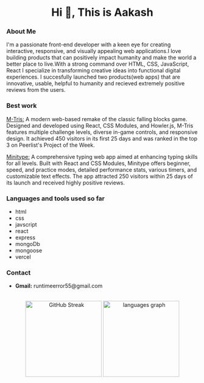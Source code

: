 <h1 align="center">Hi 👋, This is Aakash</h1>


<h3>About Me</h3>
I'm a passionate front-end developer with a keen eye for creating interactive, responsive, and
visually appealing web applications.I love building products that can positively impact humanity and make the world a better place to live.With a strong command over HTML, CSS, JavaScript, React
I specialize in transforming creative ideas into functional digital experiences. I succesfully launched two products(web apps) that are innovative, usable, helpful to humanity and recieved extremely positive reviews from the users.


<h3>Best work</h3>
<p><a href="https://mtris.in/">M-Tris:</a> A modern web-based remake of the classic falling blocks game.
  Designed and developed using React, CSS Modules, and Howler.js, M-Tris features
  multiple challenge levels, diverse in-game controls, and responsive design.
  It achieved 450 visitors in its first 25 days and was ranked in the top 3 on Peerlist's Project of the Week.</p>

<p><a href="https://minitype.in/">Minitype:</a> A comprehensive typing web app aimed at enhancing typing skills for all levels.
  Built with React and CSS Modules, Minitype offers beginner, speed, and practice modes,
  detailed performance stats, various timers, and customizable text effects.
  The app attracted 250 visitors within 25 days of its launch and received highly positive reviews.</p>
<h3>Languages and tools used so far</h3>
<ul>
  <li>html</li>
  <li>css</li>
  <li>javscript</li>
  <li>react</li>
  <li>express</li>
  <li>mongoDb</li>
  <li>mongoose</li>
  <li>vercel</li>
 
</ul>
  </div>

  <h3>Contact</h3>
  <ul>
    <li><b>Gmail:</b> runtimeerror55@gmail.com</li>
 </ul>
  
<br clear="both">

<div align="center">
<a href="https://git.io/streak-stats"><img src="https://streak-stats.demolab.com?user=runtimeerror55&theme=dark&mode=daily&card_width=350" alt="GitHub Streak" height="200" /></a>
  <img src="https://github-readme-stats.vercel.app/api/top-langs?username=runtimeerror55&locale=en&hide_title=false&layout=compact&card_width=320&langs_count=5&theme=dracula&hide_border=false" height="200" alt="languages graph"  />
</div>


###
